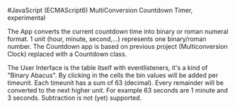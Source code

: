 #JavaScript (ECMAScript6) MultiConversion Countdown Timer, experimental

The App converts the current countdown time into binary or roman numeral format.
1 unit (hour, minute, second,...) represents one binary/roman number. 
The Countdown app is based on previous project (Multiconversion Clock) replaced with a Countdown class.

The User Interface is the table itself with eventlisteners, it's a kind of "Binary Abacus". By clicking in the
cells the bin values will be added per timeunit. Each timeunit has a sum of 63 (decimal). Every remainder will be converted
to the next higher unit. For example 63 seconds are 1 minute and 3 seconds. Subtraction is not (yet) supported.
 
